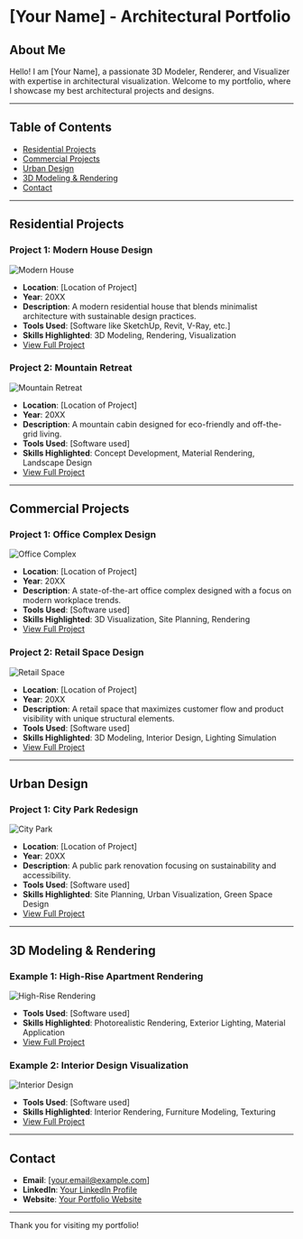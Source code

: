 # **[Your Name]** - Architectural Portfolio

## About Me
Hello! I am [Your Name], a passionate 3D Modeler, Renderer, and Visualizer with expertise in architectural visualization. Welcome to my portfolio, where I showcase my best architectural projects and designs.

---

## Table of Contents
- [Residential Projects](#residential-projects)
- [Commercial Projects](#commercial-projects)
- [Urban Design](#urban-design)
- [3D Modeling & Rendering](#3d-modeling--rendering)
- [Contact](#contact)

---

## Residential Projects

### Project 1: Modern House Design
![Modern House](path-to-image)
- **Location**: [Location of Project]
- **Year**: 20XX
- **Description**: A modern residential house that blends minimalist architecture with sustainable design practices.
- **Tools Used**: [Software like SketchUp, Revit, V-Ray, etc.]
- **Skills Highlighted**: 3D Modeling, Rendering, Visualization
- [View Full Project](link-to-detailed-page)

### Project 2: Mountain Retreat
![Mountain Retreat](path-to-image)
- **Location**: [Location of Project]
- **Year**: 20XX
- **Description**: A mountain cabin designed for eco-friendly and off-the-grid living. 
- **Tools Used**: [Software used]
- **Skills Highlighted**: Concept Development, Material Rendering, Landscape Design
- [View Full Project](link-to-detailed-page)

---

## Commercial Projects

### Project 1: Office Complex Design
![Office Complex](path-to-image)
- **Location**: [Location of Project]
- **Year**: 20XX
- **Description**: A state-of-the-art office complex designed with a focus on modern workplace trends.
- **Tools Used**: [Software used]
- **Skills Highlighted**: 3D Visualization, Site Planning, Rendering
- [View Full Project](link-to-detailed-page)

### Project 2: Retail Space Design
![Retail Space](path-to-image)
- **Location**: [Location of Project]
- **Year**: 20XX
- **Description**: A retail space that maximizes customer flow and product visibility with unique structural elements.
- **Tools Used**: [Software used]
- **Skills Highlighted**: 3D Modeling, Interior Design, Lighting Simulation
- [View Full Project](link-to-detailed-page)

---

## Urban Design

### Project 1: City Park Redesign
![City Park](path-to-image)
- **Location**: [Location of Project]
- **Year**: 20XX
- **Description**: A public park renovation focusing on sustainability and accessibility.
- **Tools Used**: [Software used]
- **Skills Highlighted**: Site Planning, Urban Visualization, Green Space Design
- [View Full Project](link-to-detailed-page)

---

## 3D Modeling & Rendering

### Example 1: High-Rise Apartment Rendering
![High-Rise Rendering](path-to-image)
- **Tools Used**: [Software used]
- **Skills Highlighted**: Photorealistic Rendering, Exterior Lighting, Material Application
- [View Full Project](link-to-detailed-page)

### Example 2: Interior Design Visualization
![Interior Design](path-to-image)
- **Tools Used**: [Software used]
- **Skills Highlighted**: Interior Rendering, Furniture Modeling, Texturing
- [View Full Project](link-to-detailed-page)

---

## Contact

- **Email**: [your.email@example.com]
- **LinkedIn**: [Your LinkedIn Profile](https://www.linkedin.com/in/your-profile)
- **Website**: [Your Portfolio Website](https://your-website.com)

---

Thank you for visiting my portfolio!
